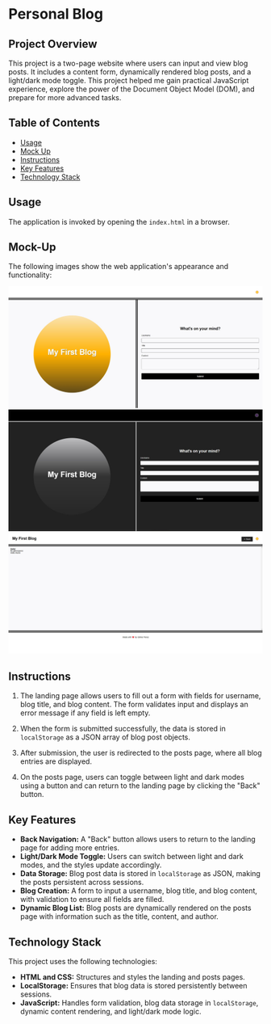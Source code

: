 # Personal Blog

## Project Overview

This project is a two-page website where users can input and view blog posts. It includes a content form, dynamically rendered blog posts, and a light/dark mode toggle. This project helped me gain practical JavaScript experience, explore the power of the Document Object Model (DOM), and prepare for more advanced tasks.

## Table of Contents

- [Usage](#usage)
- [Mock Up](#mock-up)
- [Instructions](#instructions)
- [Key Features](#key-features)
- [Technology Stack](#technology-stack)

## Usage

The application is invoked by opening the `index.html` in a browser.

## Mock-Up

The following images show the web application's appearance and functionality:

![Screenshot](./assets/images/scWebsite.jpg)
![Screenshot](./assets/images/scWebsite2.jpg)
![Screenshot](./assets/images/scWebsite3.jpg)

## Instructions

1. The landing page allows users to fill out a form with fields for username, blog title, and blog content. The form validates input and displays an error message if any field is left empty.

2. When the form is submitted successfully, the data is stored in `localStorage` as a JSON array of blog post objects.

3. After submission, the user is redirected to the posts page, where all blog entries are displayed.

4. On the posts page, users can toggle between light and dark modes using a button and can return to the landing page by clicking the "Back" button.

## Key Features

- **Back Navigation:** A "Back" button allows users to return to the landing page for adding more entries.
- **Light/Dark Mode Toggle:** Users can switch between light and dark modes, and the styles update accordingly.
- **Data Storage:** Blog post data is stored in `localStorage` as JSON, making the posts persistent across sessions.
- **Blog Creation:** A form to input a username, blog title, and blog content, with validation to ensure all fields are filled.
- **Dynamic Blog List:** Blog posts are dynamically rendered on the posts page with information such as the title, content, and author.

## Technology Stack

This project uses the following technologies:
* **HTML and CSS:** Structures and styles the landing and posts pages.
* **LocalStorage:** Ensures that blog data is stored persistently between sessions.
* **JavaScript:** Handles form validation, blog data storage in `localStorage`, dynamic content rendering, and light/dark mode logic.
